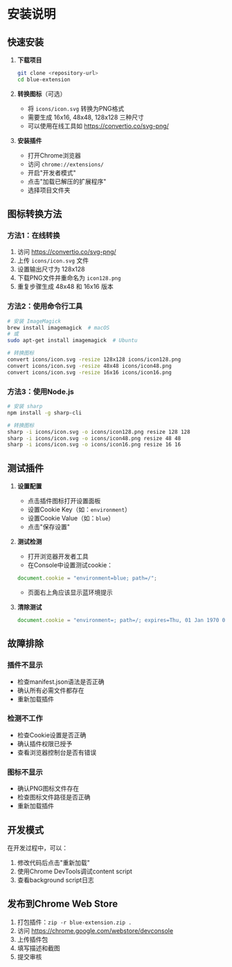 # 安装说明

## 快速安装

1. **下载项目**
   ```bash
   git clone <repository-url>
   cd blue-extension
   ```

2. **转换图标**（可选）
   - 将 `icons/icon.svg` 转换为PNG格式
   - 需要生成 16x16, 48x48, 128x128 三种尺寸
   - 可以使用在线工具如 https://convertio.co/svg-png/

3. **安装插件**
   - 打开Chrome浏览器
   - 访问 `chrome://extensions/`
   - 开启"开发者模式"
   - 点击"加载已解压的扩展程序"
   - 选择项目文件夹

## 图标转换方法

### 方法1：在线转换
1. 访问 https://convertio.co/svg-png/
2. 上传 `icons/icon.svg` 文件
3. 设置输出尺寸为 128x128
4. 下载PNG文件并重命名为 `icon128.png`
5. 重复步骤生成 48x48 和 16x16 版本

### 方法2：使用命令行工具
```bash
# 安装 ImageMagick
brew install imagemagick  # macOS
# 或
sudo apt-get install imagemagick  # Ubuntu

# 转换图标
convert icons/icon.svg -resize 128x128 icons/icon128.png
convert icons/icon.svg -resize 48x48 icons/icon48.png
convert icons/icon.svg -resize 16x16 icons/icon16.png
```

### 方法3：使用Node.js
```bash
# 安装 sharp
npm install -g sharp-cli

# 转换图标
sharp -i icons/icon.svg -o icons/icon128.png resize 128 128
sharp -i icons/icon.svg -o icons/icon48.png resize 48 48
sharp -i icons/icon.svg -o icons/icon16.png resize 16 16
```

## 测试插件

1. **设置配置**
   - 点击插件图标打开设置面板
   - 设置Cookie Key（如：`environment`）
   - 设置Cookie Value（如：`blue`）
   - 点击"保存设置"

2. **测试检测**
   - 打开浏览器开发者工具
   - 在Console中设置测试cookie：
   ```javascript
   document.cookie = "environment=blue; path=/";
   ```
   - 页面右上角应该显示蓝环境提示

3. **清除测试**
   ```javascript
   document.cookie = "environment=; path=/; expires=Thu, 01 Jan 1970 00:00:00 GMT";
   ```

## 故障排除

### 插件不显示
- 检查manifest.json语法是否正确
- 确认所有必需文件都存在
- 重新加载插件

### 检测不工作
- 检查Cookie设置是否正确
- 确认插件权限已授予
- 查看浏览器控制台是否有错误

### 图标不显示
- 确认PNG图标文件存在
- 检查图标文件路径是否正确
- 重新加载插件

## 开发模式

在开发过程中，可以：
1. 修改代码后点击"重新加载"
2. 使用Chrome DevTools调试content script
3. 查看background script日志

## 发布到Chrome Web Store

1. 打包插件：`zip -r blue-extension.zip .`
2. 访问 https://chrome.google.com/webstore/devconsole
3. 上传插件包
4. 填写描述和截图
5. 提交审核 